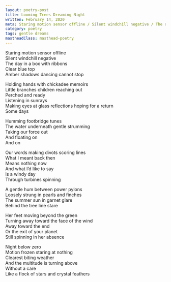 ```yaml
---
layout: poetry-post
title: Looming Trees Dreaming Night
written: February 14, 2020
meta: Staring motion sensor offline / Silent windchill negative / The day in a box with ribbons
category: poetry
tags: gentle dreams
mastheadClass: masthead-poetry
---
```


Staring motion sensor offline <br>
Silent windchill negative <br>
The day in a box with ribbons <br>
Clear blue top <br>
Amber shadows dancing cannot stop

Holding hands with chickadee memoirs <br>
Little branches children reaching out <br>
Perched and ready <br>
Listening in sunrays <br>
Making eyes at glass reflections hoping for a return <br>
Some days

Humming footbridge tunes <br>
The water underneath gentle strumming <br>
Taking our force out <br>
And floating on <br>
And on

Our words making divots scoring lines <br>
What I meant back then <br>
Means nothing now <br>
And what I’d like to say <br>
Is a windy day <br>
Through turbines spinning

A gentle hum between power pylons <br>
Loosely strung in pearls and finches <br>
The summer sun in garnet glare <br>
Behind the tree line stare

Her feet moving beyond the green <br>
Turning away toward the face of the wind <br>
Away toward the end <br>
Or the exit of your planet <br>
Still spinning in her absence

Night below zero <br>
Motion frozen staring at nothing <br>
Clearest biting weather <br>
And the multitude is turning above <br>
Without a care <br>
Like a flock of stars and crystal feathers
